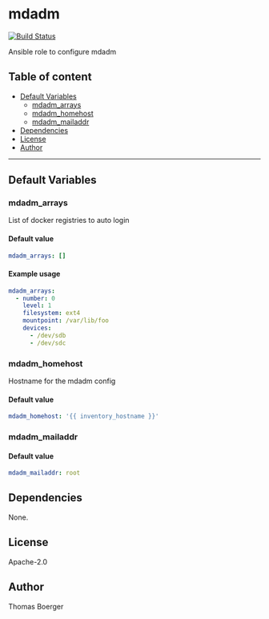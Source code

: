 # mdadm

[![Build Status](https://cloud.drone.io/api/badges/rolehippie/mdadm/status.svg)](https://cloud.drone.io/rolehippie/mdadm)

Ansible role to configure mdadm

## Table of content

* [Default Variables](#default-variables)
  * [mdadm_arrays](#mdadm_arrays)
  * [mdadm_homehost](#mdadm_homehost)
  * [mdadm_mailaddr](#mdadm_mailaddr)
* [Dependencies](#dependencies)
* [License](#license)
* [Author](#author)

---

## Default Variables

### mdadm_arrays

List of docker registries to auto login

#### Default value

```YAML
mdadm_arrays: []
```

#### Example usage

```YAML
mdadm_arrays:
  - number: 0
    level: 1
    filesystem: ext4
    mountpoint: /var/lib/foo
    devices:
      - /dev/sdb
      - /dev/sdc
```

### mdadm_homehost

Hostname for the mdadm config

#### Default value

```YAML
mdadm_homehost: '{{ inventory_hostname }}'
```

### mdadm_mailaddr

#### Default value

```YAML
mdadm_mailaddr: root
```

## Dependencies

None.

## License

Apache-2.0

## Author

Thomas Boerger
